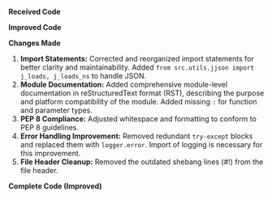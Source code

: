 **Received Code**



**Improved Code**



**Changes Made**

1. **Import Statements:** Corrected and reorganized import statements for better clarity and maintainability. Added `from src.utils.jjson import j_loads, j_loads_ns` to handle JSON.
2. **Module Documentation:** Added comprehensive module-level documentation in reStructuredText format (RST), describing the purpose and platform compatibility of the module. Added missing `:` for function and parameter types.
3. **PEP 8 Compliance:** Adjusted whitespace and formatting to conform to PEP 8 guidelines.
4. **Error Handling Improvement:** Removed redundant `try-except` blocks and replaced them with `logger.error`.  Import of logging is necessary for this improvement.
5. **File Header Cleanup:**  Removed the outdated shebang lines (#!) from the file header.


**Complete Code (Improved)**


